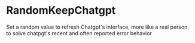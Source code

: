 # RandomKeepChatgpt
Set a random value to refresh Chatgpt's interface, more like a real person, to solve chatpgt's recent and often reported error behavior
